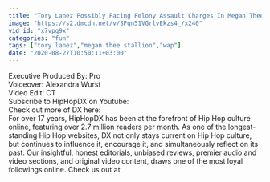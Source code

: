 ```yaml
---
title: "Tory Lanez Possibly Facing Felony Assault Charges In Megan Thee Stallion Shooting Incident"
image: "https://s2.dmcdn.net/v/SPqn51VGrlvEkzs4_/x240"
vid_id: "x7vpq9x"
categories: "fun"
tags: ["tory lanez","megan thee stallion","wap"]
date: "2020-08-27T10:50:11+03:00"
---
```

Executive Produced By: Pro   <br>Voiceover: Alexandra Wurst  <br>Video Edit: CT   <br>Subscribe to HipHopDX on Youtube:  <br>Check out more of DX here:  <br>For over 17 years, HipHopDX has been at the forefront of Hip Hop culture online, featuring over 2.7 million readers per month. As one of the longest-standing Hip Hop websites, DX not only stays current on Hip Hop culture, but continues to influence it, encourage it, and simultaneously reflect on its past. Our insightful, honest editorials, unbiased reviews, premier audio and video sections, and original video content, draws one of the most loyal followings online. Check us out at   <br>
